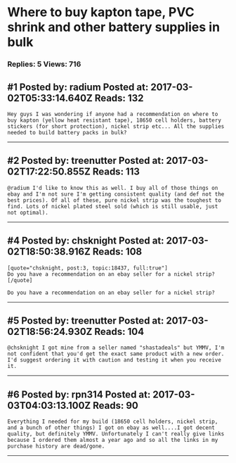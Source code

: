 # Where to buy kapton tape, PVC shrink and other battery supplies in bulk

### Replies: 5 Views: 716

## \#1 Posted by: radium Posted at: 2017-03-02T05:33:14.640Z Reads: 132

```
Hey guys I was wondering if anyone had a recommendation on where to buy kapton (yellow heat resistant tape), 18650 cell holders, battery stickers (for short protection), nickel strip etc... All the supplies needed to build battery packs in bulk?
```

---
## \#2 Posted by: treenutter Posted at: 2017-03-02T17:22:50.855Z Reads: 113

```
@radium I'd like to know this as well. I buy all of those things on ebay and I'm not sure I'm getting consistent quality (and def not the best prices). Of all of these, pure nickel strip was the toughest to find. Lots of nickel plated steel sold (which is still usable, just not optimal).
```

---
## \#4 Posted by: chsknight Posted at: 2017-03-02T18:50:38.916Z Reads: 108

```
[quote="chsknight, post:3, topic:18437, full:true"]
Do you have a recommendation on an ebay seller for a nickel strip?
[/quote]

Do you have a recommendation on an ebay seller for a nickel strip?
```

---
## \#5 Posted by: treenutter Posted at: 2017-03-02T18:56:24.930Z Reads: 104

```
@chsknight I got mine from a seller named "shastadeals" but YMMV, I'm not confident that you'd get the exact same product with a new order. I'd suggest ordering it with caution and testing it when you receive it.
```

---
## \#6 Posted by: rpn314 Posted at: 2017-03-03T04:03:13.100Z Reads: 90

```
Everything I needed for my build (18650 cell holders, nickel strip, and a bunch of other things) I got on ebay as well....I got decent quality, but definitely YMMV. Unfortunately I can't really give links because I ordered them almost a year ago and so all the links in my purchase history are dead/gone.
```

---
